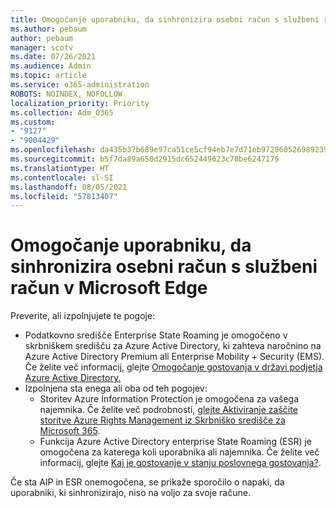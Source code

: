 ```yaml
---
title: Omogočanje uporabniku, da sinhronizira osebni račun s službeni račun v Microsoft Edge
ms.author: pebaum
author: pebaum
manager: scotv
ms.date: 07/26/2021
ms.audience: Admin
ms.topic: article
ms.service: o365-administration
ROBOTS: NOINDEX, NOFOLLOW
localization_priority: Priority
ms.collection: Adm_O365
ms.custom:
- "9127"
- "9004429"
ms.openlocfilehash: da435b37b689e97ca51ce5cf94eb7e7d71eb972060526989239310fac1460628
ms.sourcegitcommit: b5f7da89a650d2915dc652449623c78be6247175
ms.translationtype: HT
ms.contentlocale: sl-SI
ms.lasthandoff: 08/05/2021
ms.locfileid: "57813407"
---
```

# <a name="enable-a-user-to-sync-a-personal-account-with-the-work-account-in-microsoft-edge"></a>Omogočanje uporabniku, da sinhronizira osebni račun s službeni račun v Microsoft Edge

Preverite, ali izpolnjujete te pogoje:

- Podatkovno središče Enterprise State Roaming je omogočeno v skrbniškem središču za Azure Active Directory, ki zahteva naročnino na Azure Active Directory Premium ali Enterprise Mobility + Security (EMS). Če želite več informacij, glejte [Omogočanje gostovanja v državi podjetja Azure Active Directory.](/azure/active-directory/devices/enterprise-state-roaming-enable)
- Izpolnjena sta enega ali oba od teh pogojev:
    - Storitev Azure Information Protection je omogočena za vašega najemnika. Če želite več podrobnosti, [glejte Aktiviranje zaščite storitve Azure Rights Management iz Skrbniško središče za Microsoft 365](/azure/information-protection/activate-office365).
    - Funkcija Azure Active Directory enterprise State Roaming (ESR) je omogočena za katerega koli uporabnika ali najemnika. Če želite več informacij, glejte [Kaj je gostovanje v stanju poslovnega gostovanja?](/azure/active-directory/devices/enterprise-state-roaming-overview).

Če sta AIP in ESR onemogočena, se prikaže sporočilo o napaki, da uporabniki, ki sinhronizirajo, niso na voljo za svoje račune.
